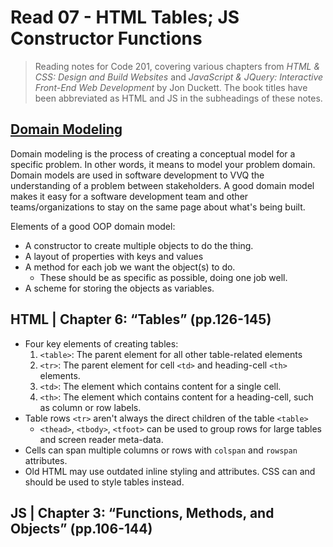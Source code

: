 # Read 07 - HTML Tables; JS Constructor Functions

>Reading notes for Code 201, covering various chapters from *HTML & CSS: Design and Build Websites* and *JavaScript & JQuery: Interactive Front-End Web Development* by Jon Duckett. The book titles have been abbreviated as HTML and JS in the subheadings of these notes.

## [Domain Modeling](https://github.com/codefellows/domain_modeling#domain-modeling)

Domain modeling is the process of creating a conceptual model for a specific problem. In other words, it means to model your problem domain. Domain models are used in software development to VVQ the understanding of a problem between stakeholders. A good domain model makes it easy for a software development team and other teams/organizations to stay on the same page about what's being built.

Elements of a good OOP domain model:

- A constructor to create multiple objects to do the thing.
- A layout of properties with keys and values
- A method for each job we want the object(s) to do.
  - These should be as specific as possible, doing one job well.
- A scheme for storing the objects as variables.

## HTML | Chapter 6: “Tables” (pp.126-145)

- Four key elements of creating tables:
  1. `<table>`: The parent element for all other table-related elements
  2. `<tr>`: The parent element for cell `<td>` and heading-cell `<th>` elements.
  3. `<td>`: The element which contains content for a single cell.
  4. `<th>`: The element which contains content for a heading-cell, such as column or row labels.
- Table rows `<tr>` aren't always the direct children of the table `<table>`
  - `<thead>`, `<tbody>`, `<tfoot>` can be used to group rows for large tables and screen reader meta-data.
- Cells can span multiple columns or rows with `colspan` and `rowspan` attributes.
- Old HTML may use outdated inline styling and attributes. CSS can and should be used to style tables instead.

## JS | Chapter 3: “Functions, Methods, and Objects” (pp.106-144)

